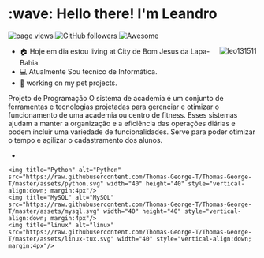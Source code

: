 <h1 align="left" id="macropower-title">:wave: Hello there! I'm Leandro</h1>
<p align="left">
  <a href="https://github.com/leo131511">
    <img src="https://komarev.com/ghpvc/?username=leo131511" alt="page views">
  </a>
  <a href="https://github.com/leo131511?tab=followers">
    <img alt="GitHub followers" src="https://img.shields.io/github/followers/leo131511?color=green&logo=github">
  </a>
  <a href="https://github.com/abhisheknaiidu/awesome-github-profile-readme">
    <img alt="Awesome" src="https://awesome.re/mentioned-badge.svg">
  </a>
</p>

<a href="#leo131511-title">
  <img src="https://github-readme-stats.vercel.app/api?username=leo131511&show_icons=true" alt="leo131511" align="right" />
</a>

- :house: Hoje em dia estou living at City de Bom Jesus da Lapa-Bahia.
- :computer: Atualmente Sou tecnico de Informática.
- :dart:  working on my pet projects.

Projeto de Programação 
O sistema de academia é um conjunto de ferramentas e tecnologias projetadas para gerenciar e otimizar o funcionamento de uma academia ou centro de fitness. Esses sistemas ajudam a manter a organização e a eficiência das operações diárias e podem incluir uma variedade de funcionalidades. Serve para poder otimizar o tempo e agilizar o cadastramento dos alunos.
  

- 
  
	<img title="Python" alt="Python" src="https://raw.githubusercontent.com/Thomas-George-T/Thomas-George-T/master/assets/python.svg" width="40" height="40" style="vertical-align:down; margin:4px"/>
	<img title="MySQL" alt="MySQL" src="https://raw.githubusercontent.com/Thomas-George-T/Thomas-George-T/master/assets/mysql.svg" width="40" height="40" style="vertical-align:down; margin:4px"/>
	<img title="linux" alt="linux" src="https://raw.githubusercontent.com/Thomas-George-T/Thomas-George-T/master/assets/linux-tux.svg" width="40" style="vertical-align:down; margin:4px"/>	
	

